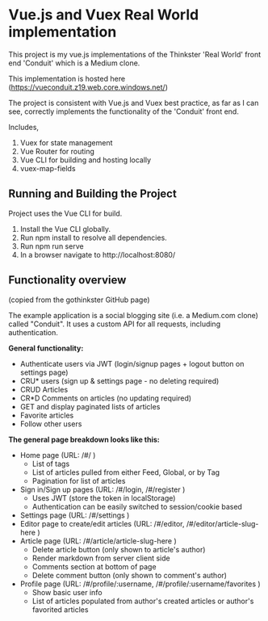 # Vue.js and Vuex Real World implementation 

This project is my vue.js implementations of the Thinkster 'Real World' front end 'Conduit' which is a Medium clone.

This implementation is hosted here (https://vueconduit.z19.web.core.windows.net/)

The project is consistent with Vue.js and Vuex best practice, as far as I can see, correctly implements the functionality of the 'Conduit' front end.

Includes,

1. Vuex for state management
2. Vue Router for routing
3. Vue CLI for building and hosting locally
4. vuex-map-fields 

## Running and Building the Project 

Project uses the Vue CLI for build.

1. Install the Vue CLI globally. 
2. Run npm install to resolve all dependencies. 
3. Run npm run serve
4. In a browser navigate to http://localhost:8080/

## Functionality overview

(copied from the gothinkster GitHub page)

The example application is a social blogging site (i.e. a Medium.com clone) called "Conduit". It uses a custom API for all requests, including authentication. 

**General functionality:**

- Authenticate users via JWT (login/signup pages + logout button on settings page)
- CRU* users (sign up & settings page - no deleting required)
- CRUD Articles
- CR*D Comments on articles (no updating required)
- GET and display paginated lists of articles
- Favorite articles
- Follow other users

**The general page breakdown looks like this:**

- Home page (URL: /#/ )
    - List of tags
    - List of articles pulled from either Feed, Global, or by Tag
    - Pagination for list of articles
- Sign in/Sign up pages (URL: /#/login, /#/register )
    - Uses JWT (store the token in localStorage)
    - Authentication can be easily switched to session/cookie based
- Settings page (URL: /#/settings )
- Editor page to create/edit articles (URL: /#/editor, /#/editor/article-slug-here )
- Article page (URL: /#/article/article-slug-here )
    - Delete article button (only shown to article's author)
    - Render markdown from server client side
    - Comments section at bottom of page
    - Delete comment button (only shown to comment's author)
- Profile page (URL: /#/profile/:username, /#/profile/:username/favorites )
    - Show basic user info
    - List of articles populated from author's created articles or author's favorited articles